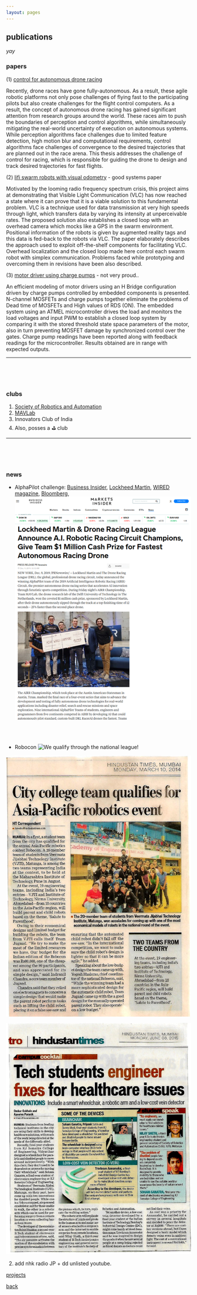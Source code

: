 ```yaml
---
layout: pages
---
```


## publications
_yay_


### papers
(1) [control for autonomous drone racing](https://repository.tudelft.nl/islandora/object/uuid%3A99f41ef5-f2c9-4a0a-9b89-0245e106f6de)

Recently, drone races have gone fully-autonomous. As a result, these agile robotic platforms not only pose challenges of flying fast to the participating pilots but also create challenges for the flight control computers. As a result, the concept of autonomous drone racing has gained significant attention from research groups around the world. These races aim to push the boundaries of perception and control algorithms, while simultaneously mitigating the real-world uncertainty of execution on autonomous systems. While perception algorithms face challenges due to limited feature detection, high motion blur and computational requirements, control algorithms face challenges of convergence to the desired trajectories that are planned out in the race arena. This thesis addresses the challenge of control for racing, which is responsible for guiding the drone to design and track desired trajectories for fast flights.

(2) [lifi swarm robots with visual odometry](https://link.springer.com/chapter/10.1007/978-3-319-67934-1_18) - good systems paper

Motivated by the looming radio frequency spectrum crisis, this project aims at demonstrating that Visible Light Communication (VLC) has now reached a state where it can prove that it is a viable solution to this fundamental problem. VLC is a technique used for data transmission at very high speeds through light, which transfers data by varying its intensity at unperceivable rates. The proposed solution also establishes a closed loop with an overhead camera which mocks like a GPS in the swarm environment. Positional information of the robots is given by augmented reality tags and this data is fed-back to the robots via VLC. The paper elaborately describes the approach used to exploit off-the-shelf components for facilitating VLC. Overhead localization and the closed loop made here control each swarm robot with simplex communication. Problems faced while prototyping and overcoming them in revisions have been also described. 

(3) [motor driver using charge pumps](https://ieeexplore.ieee.org/abstract/document/7443724/) - not very proud..

An efficient modeling of motor drivers using an H Bridge configuration driven by charge pumps controlled by embedded components is presented. N-channel MOSFETs and charge pumps together eliminate the problems of Dead time of MOSFETs and High values of RDS (ON). The embedded system using an ATMEL microcontroller drives the load and monitors the load voltages and input PWM to establish a closed loop system by comparing it with the stored threshold state space parameters of the motor, also in turn preventing MOSFET damage by synchronized control over the gates. Charge pump readings have been reported along with feedback readings for the microcontroller. Results obtained are in range with expected outputs.

* * *
 <br /> <br /> <br />

### clubs
1. [Society of Robotics and Automation](sra.vjti.info)
2. [MAVLab](mavlab.tudelft.nl)
3. Innovators Club of India
4. Also, posses a :golf: club

* * *
 <br /> <br /> <br /> 

### news

- AlphaPilot challenge: [Business Insider](https://markets.businessinsider.com/news/stocks/lockheed-martin-drone-racing-league-announce-a-i-robotic-racing-circuit-champions-give-team-1-million-cash-prize-for-fastest-autonomous-racing-drone-1028747953#), [Lockheed Martin](https://www.lockheedmartin.com/en-us/news/events/ai-innovation-challenge.html), [WIRED magazine](https://www.wired.com/story/coders-versus-human-pilots-drone-race/), [Bloomberg](https://www.bloomberg.com/news/videos/2018-09-05/lockheed-martin-looks-to-drone-racing-for-the-next-advance-in-ai-video), 
![World champions!](img/65.png)

<br /> <br />
- Robocon
![We qualify through the national league!](img/64.png)

![We go international!](img/62.jpg)

![Undergrad Research Labs on healtcare](img/61.jpg)


2. add nhk radio JP + dd unlisted youtube.

[projects](./projects.html)

[back](./)
